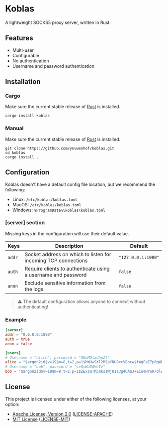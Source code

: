 # Koblas

A lightweight SOCKS5 proxy server, written in Rust.

## Features

* Multi-user
* Configurable
* No authentication
* Username and password authentication

## Installation

### Cargo

Make sure the current stable release of [Rust](https://rust-lang.org/tools/install) is installed.

```
cargo install koblas
```

### Manual

Make sure the current stable release of [Rust](https://rust-lang.org/tools/install) is installed.

```
git clone https://github.com/ynuwenhof/koblas.git
cd koblas
cargo install .
```

## Configuration

Koblas doesn't have a default config file location, but we recommend the following:

* Linux: `/etc/koblas/koblas.toml`
* MacOS: `/etc/koblas/koblas.toml`
* Windows: `%ProgramData%\koblas\koblas.toml`

### [server] section

Missing keys in the configuration will use their default value.

| Keys   | Description                                                    | Default           |
|--------|----------------------------------------------------------------|-------------------|
| `addr` | Socket address on which to listen for incoming TCP connections | `"127.0.0.1:1080"`|
| `auth` | Require clients to authenticate using a username and password  | `false`           |
| `anon` | Exclude sensitive information from the logs                    | `false`           |

> :warning: The default configuration allows anyone to connect without authenticating!

### Example

```toml
[server]
addr = "0.0.0.0:1080"
auth = true
anon = false

[users]
# Username = "alice", password = "QDuMGlxdhpZt"
alice = "$argon2id$v=19$m=8,t=2,p=1$bWUwSXl2M2pYNU9xcVBocw$f4gFaE7p0qWRKw"
# Username = "bob", password = "ceQvWaDGVeTv"
bob = "$argon2id$v=19$m=8,t=2,p=1$ZExzaTM3aks1WjU1a3g4UA$J+EiueHYuR/dlA"
```

## License

This project is licensed under either of the following licenses, at your option:

* [Apache License, Version 2.0](https://apache.org/licenses/LICENSE-2.0)
  ([LICENSE-APACHE](https://github.com/ynuwenhof/koblas/blob/main/LICENSE-APACHE))
* [MIT License](https://opensource.org/licenses/MIT)
  ([LICENSE-MIT](https://github.com/ynuwenhof/koblas/blob/main/LICENSE-MIT))
